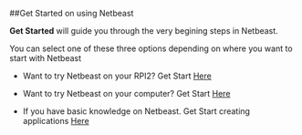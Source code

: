 ##Get Started on using Netbeast

**Get Started** will guide you through the very begining steps in Netbeast. 

You can select one of these three options depending on where you want to start with Netbeast

 * Want to try Netbeast on your RPI2? Get Start [Here]()

 * Want to try Netbeast on your computer? Get Start [Here]()

 * If you have basic knowledge on Netbeast. Get Start creating applications [Here]()